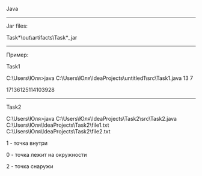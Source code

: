 Java<hr>

Jar files: 

Task*\out\artifacts\Task*_jar
<hr>

Пример:

Task1

C:\Users\Юля>java C:\Users\Юля\IdeaProjects\untitled1\src\Task1.java 13 7

17136125114103928
<hr>
Task2

C:\Users\Юля>java C:\Users\Юля\IdeaProjects\Task2\src\Task2.java C:\Users\Юля\IdeaProjects\Task2\file1.txt C:\Users\Юля\IdeaProjects\Task2\file2.txt

1 - точка внутри

0 - точка лежит на окружности

2 - точка снаружи
